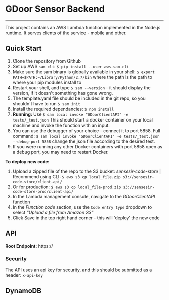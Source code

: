 # GDoor Sensor Backend
---

This project contains an AWS Lambda function implemented in the Node.js runtime. 
It serves clients of the service - mobile and other.

## Quick Start

 1. Clone the repository from Github
 2. Set up AWS `sam cli`: `$ pip install --user aws-sam-cli` 
 3. Make sure the sam binary is globally available in your shell: `$ export PATH=$PATH:~/Library/Python/2.7/bin` where the path is the path to where your pip modules install to
 4. Restart your shell, and type `$ sam --version` - it should display the version, if it doesn't something has gone wrong.
 5. The template.yaml file should be included in the git repo, so you shouldn't have to run `$ sam init`
 6. Install the required dependancies: `$ npm install`
 7. **Running:** Use `$ sam local invoke "GDoorClientAPI" -e tests/_test.json` This should start a docker container on your local machine and invoke the function with an input.
 8. You can use the debugger of your choice - connect it to port 5858. Full command: `$ sam local invoke "GDoorClientAPI" -e tests/_test.json --debug-port 5858` change the json file according to the desired test.
 9. If you were running any other Docker containers with port 5858 open as a debug port, you may need to restart Docker. 

**To deploy new code:**

 1. Upload a zipped file of the repo to the S3 bucket: *sensesir-code-store* | Recommend using CLI: `$ aws s3 cp local_file.zip s3://sensesir-code-store/client-api/`
 2. Or for production: `$ aws s3 cp local_file-prod.zip s3://sensesir-code-store-prod/client-api/`
 3. In the Lambda management console, navigate to the *GDoorClientAPI* function
 4. In the *Function code* section, use the `Code entry type` dropdown to select *"Upload a file from Amazon S3"*
 5. Click Save in the top right hand corner - this will 'deploy' the new code

## API
**Root Endpoint:** https://

### Security

The API uses an api key for security, and this should be submitted as a header: `x-api-key`

## DynamoDB